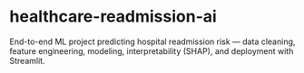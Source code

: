 # healthcare-readmission-ai
End-to-end ML project predicting hospital readmission risk — data cleaning, feature engineering, modeling, interpretability (SHAP), and deployment with Streamlit.
